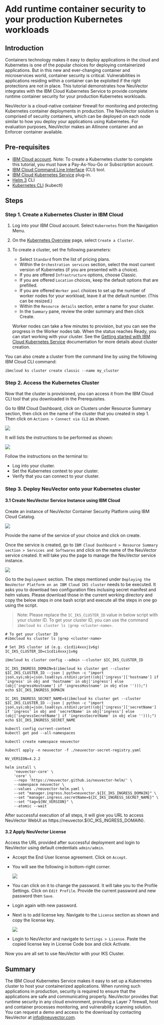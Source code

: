 # Add runtime container security to your production Kubernetes workloads 

## Introduction

Containers technology makes it easy to deploy applications in the cloud and Kubernetes is one of the popular choices for deploying containerized applications. But in this new and ever-changing container and microservices world, container security is critical. Vulnerabilities in applications residing within a container can be exploited if the right protections are not in place. This tutorial demonstrates how NeuVector integrates with the IBM Cloud Kubernetes Service to provide complete runtime container security for your production Kubernetes workloads.

NeuVector is a cloud-native container firewall for monitoring and protecting Kubernetes container deployments in production. The NeuVector solution is comprised of security containers, which can be deployed on each node similar to how you deploy your applications using Kubernetes. For evaluation purposes, NeuVector makes an Allinone container and an Enforcer container available. 

<!-- 
These can be pulled from Docker Hub , along with documentation, by requesting access from info@neuvector.com
-->

## Pre-requisites

* [IBM Cloud account](https://cloud.ibm.com/registration). Note: To create a Kubernetes cluster to complete this tutorial, you must have a Pay-As-You-Go or Subscription account.
* [IBM Cloud Command Line Interface](https://cloud.ibm.com/docs/cli/) (CLI) tool.
* [IBM Cloud Kubernetes Service](https://cloud.ibm.com/docs/cli?topic=cli-install-devtools-manually#idt-install-kubernetes-cli-plugin) plug-in.
* [Helm 3](https://helm.sh/docs/intro/install/) CLI
* [Kubernetes CLI](https://kubernetes.io/docs/tasks/tools/) (kubectl)
    
<!-- 
Docker account.
    Free trial license for NeuVector full lifecycle container security console from the Red Hat Marketplace.

In addition, you must contact support@neuvector.com to request that your Docker Hub ID be added to the NeuVector private registry.

-->     
   
## Steps 

### Step 1. Create a Kubernetes Cluster in IBM Cloud

1. Log into your IBM Cloud account. Select `Kubernetes` from the Navigation Menu.

2. On the [Kubernetes Overview](https://cloud.ibm.com/kubernetes/overview) page, select `Create a Cluster`.

3. To create a cluster, set the following parameters:

    * Select `Standard` from the list of pricing plans.
    * Within the `Orchestration services` section, select the most current version of Kubernetes (if you are presented with a choice).
    * If you are offered `Infrastructure` options, choose Classic.
    * If you are offered `Location` choices, keep the default options that are prefilled.
    * If you are offered `Worker pool` choices to set up the number of worker nodes for your workload, leave it at the default number. (This can be resized.)
    * Within the `Resource details` section, enter a name for your cluster.
    * In the `Summary` pane, review the order summary and then click Create.

    Worker nodes can take a few minutes to provision, but you can see the progress in the Worker nodes tab. When the status reaches Ready, you can start working with your cluster. See the [Getting started with IBM Cloud Kubernetes Service](https://cloud.ibm.com/docs/containers/cs_planning.html) documentation for more details about cluster creation.


<!--  Select Free from the list of pricing plans -> Select `Standard` from the list of pricing plans. -->

You can also create a cluster from the command line by using the following IBM Cloud CLI command:

```
ibmcloud ks cluster create classic --name my_cluster
```

### Step 2. Access the Kubernetes Cluster

Now that the cluster is provisioned, you can access it from the IBM Cloud CLI tool that you downloaded in the Prerequisites.

Go to IBM Cloud Dashboard, click on Clusters under Resource Summary section, then click on the name of the cluster that you created in step 1. Then click on `Actions > Connect via CLI` as shown.

![](./images/connect-cli.png)

It will lists the instructions to be performed as shown:

![](./images/cli-cmds.png)

Follow the instructions on the terminal to:

* Log into your cluster.
* Set the Kubernetes context to your cluster.
* Verify that you can connect to your cluster.

### Step 3. Deploy NeuVector onto your Kubernetes cluster

#### 3.1 Create NeuVector Service Instance using IBM Cloud

Create an instance of NeuVector Container Security Platform using IBM Cloud Catalog. 

![](./images/NeuVector-CloudCatalog.png)

Provide the name of the service of your choice and click on create.

Once the service is created, go to `IBM Cloud Dashboard > Resource Summary section > Services and Softwares` and click on the name of the NeuVector service created. It will take you the page to manage the NeuVector service instance. 

![](./images/manage-service.png)

Go to the `Deployment` section. The steps mentioned under `Deploying the NeuVector Platform on an IBM Cloud IKS cluster` needs to be executed. It asks you to download two configuration files inclusing secret manifest and helm values. Please download those in the current working directory and copy the below steps in one bash script and execute all the steps in one go using the script.

> Note: Please replace the `IC_IKS_CLUSTER_ID` value in below script with your cluster ID. To get your cluster ID, you can use the command `ibmcloud ks cluster ls |grep <cluster-name>`.

```
# To get your cluster ID
#ibmcloud ks cluster ls |grep <cluster-name>

# Set IKS cluster id (e.g. c1cd1i4xxxj1v6g)
IC_IKS_CLUSTER_ID=c1cd1i4xxxj1v6g

ibmcloud ks cluster config --admin --cluster $IC_IKS_CLUSTER_ID

IC_IKS_INGRESS_DOMAIN=$(ibmcloud ks cluster get --cluster $IC_IKS_CLUSTER_ID --json | python -c "import json,sys;obj=json.load(sys.stdin);print((obj['ingress']['hostname'] if 'ingress' in obj and 'hostname' in obj['ingress'] else (obj['ingressHostname'] if 'ingressHostname' in obj else '')));")
echo $IC_IKS_INGRESS_DOMAIN

IC_IKS_INGRESS_SECRET_NAME=$(ibmcloud ks cluster get --cluster $IC_IKS_CLUSTER_ID --json | python -c "import json,sys;obj=json.load(sys.stdin);print((obj['ingress']['secretName'] if 'ingress' in obj and 'secretName' in obj['ingress'] else (obj['ingressSecretName'] if 'ingressSecretName' in obj else '')));")
echo $IC_IKS_INGRESS_SECRET_NAME

kubectl config current-context
kubectl get pod --all-namespaces

kubectl create namespace neuvector

kubectl apply -n neuvector -f ./neuvector-secret-registry.yaml

NV_VERSION=4.2.2

helm install \
    'neuvector-core' \
    'core' \
    --repo 'https://neuvector.github.io/neuvector-helm/' \
    --namespace neuvector \
    --values ./neuvector-helm.yaml \
    --set "manager.ingress.host=neuvector.${IC_IKS_INGRESS_DOMAIN}" \
    --set "manager.ingress.secretName=${IC_IKS_INGRESS_SECRET_NAME}" \
    --set "tag=${NV_VERSION}" \
    --atomic --wait
```

After successful execution of all steps, it will give you URL to access NeuVector WebUI as https://neuvector.${IC_IKS_INGRESS_DOMAIN}.

#### 3.2 Apply NeuVector License

Access the URL provided after successful deployment and login to NeuVector using default credentials `admin/admin`.

* Accept the End User license agreement. Click on `Accept`.
* You will see the following in bottom-right corner.

  ![](./images/notification.png)
  
* You can click on it to change the password.  It will take you to the Profile Settings. Click on `Edit Profile`. Provide the current password and new password then `Save`.
* Login again with new password.
* Next is to add license key. Navigate to the `License` section as shown and copy the license key.

  ![](./images/manage-service-license.png)
  
* Login to NeuVector and navigate to `Settings > License`. Paste the copied license key in License Code box and click Activate.

Now you are all set to use NeuVector with your IKS Cluster.

## Summary

The IBM Cloud Kubernetes Service makes it easy to set up a Kubernetes cluster to host your containerized applications. When running such applications in production, security is required to ensure that the applications are safe and communicating properly. NeuVector provides that runtime security in any cloud environment, providing a Layer 7 firewall, host and container processes monitoring, and vulnerability scanning solution. You can request a demo and access to the download by contacting NeuVector at info@neuvector.com.
